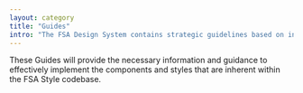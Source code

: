 ```yaml
---
layout: category
title: "Guides"
intro: "The FSA Design System contains strategic guidelines based on industry best practices and concepts inspired by the United States Web Design Standards."
---
```


These Guides will provide the necessary information and guidance to effectively implement the components and styles that are inherent within the FSA Style codebase.

<!-- These Guides will provide the necessary information and guidance to utilize the FSA Design System in the most efficient and effective way. Important topics, such as 508 Compliance, are covered as supplemental information, and the Application Guidelines provide the rules and procedures to utilize the components and styles that are inherent while implementing the FSA Style codebase. -->
